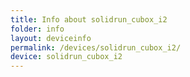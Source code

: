 ```yaml
---
title: Info about solidrun_cubox_i2
folder: info
layout: deviceinfo
permalink: /devices/solidrun_cubox_i2/
device: solidrun_cubox_i2
---
```

